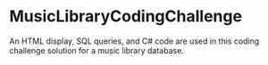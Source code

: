 # MusicLibraryCodingChallenge
An HTML display, SQL queries, and C# code are used in this coding challenge solution for a music library database.
